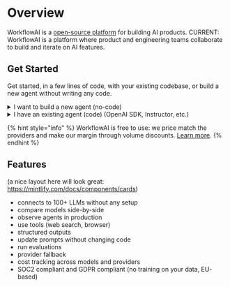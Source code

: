 # Overview

WorkflowAI is a [open-source platform](https://github.com/workflowai/workflowai) for building AI products.
CURRENT: WorkflowAI is a platform where product and engineering teams collaborate to build and iterate on AI features.

## Get Started

Get started, in a few lines of code, with your existing codebase, or build a new agent without writing any code.

<details>
<summary>I want to build a new agent (no-code)</summary>

Get started building your agent without writing any code. [Learn more →](/docs/getting-started/no-code.md)

</details>

<details>
<summary>I have an existing agent (code) (OpenAI SDK, Instructor, etc.)</summary>

Get started with your existing codebase. [Learn more →](/docs/getting-started/existing-agent.md)

</details>

{% hint style="info" %}
WorkflowAI is free to use: we price match the providers and make our margin through volume discounts. [Learn more](/docs/getting-started/pricing.md).
{% endhint %}

## Features

(a nice layout here will look great: https://mintlify.com/docs/components/cards)

- connects to 100+ LLMs without any setup
- compare models side-by-side
- observe agents in production
- use tools (web search, browser)
- structured outputs
- update prompts without changing code
- run evaluations
- provider fallback
- cost tracking across models and providers
- SOC2 compliant and GDPR compliant (no training on your data, EU-based)

